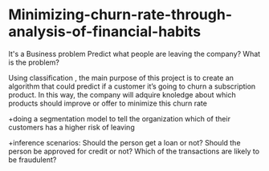 # Minimizing-churn-rate-through-analysis-of-financial-habits

It's a Business problem
Predict what people are leaving the company? What is the problem?

Using classification , the main purpose of this project is to create an algorithm that could predict if a customer it’s going to churn a subscription product. In this way, the company will adquire knoledge about which products should improve or offer to minimize this churn rate


+doing a segmentation model to tell the organization which of their customers has a higher risk of leaving 

+inference scenarios:
Should the person get a loan or not?
Should the person be approved for credit or not?
Which of the transactions are likely to be fraudulent?
